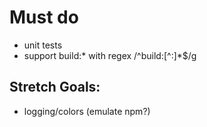 # Must do
* unit tests
* support build:* with regex /^build:[^:]*$/g

## Stretch Goals:
* logging/colors (emulate npm?)
